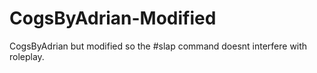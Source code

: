 # CogsByAdrian-Modified
CogsByAdrian but modified so the #slap command doesnt interfere with roleplay.
